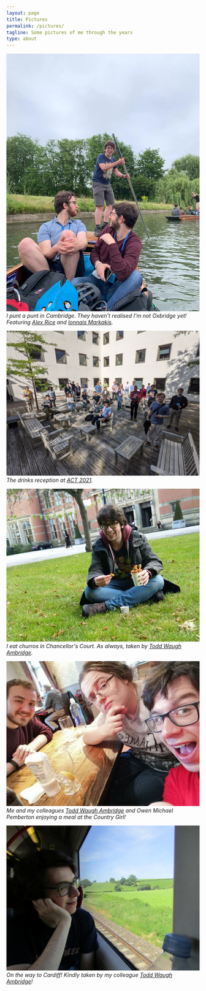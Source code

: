 ```yaml
---
layout: page
title: Pictures
permalink: /pictures/
tagline: Some pictures of me through the years
type: about
---
```


![I punt a punt](/images/me/punt.webp)
*I punt a punt in Cambridge. They haven't realised I'm not Oxbridge yet! Featuring [Alex Rice](https://alexarice.github.io/) and [Ionnais Markakis](https://www.cst.cam.ac.uk/people/im496).*

![ACT 2021](/images/me/act2021.webp)
*The drinks reception at [ACT 2021](https://www.cl.cam.ac.uk/events/act2021/).*

![Eating churros](/images/me/churros.jpg)
*I eat churros in Chancellor's Court. As always, taken by [Todd Waugh Ambridge](http://www.cs.bham.ac.uk/~txw467).*

![The Country Girl](/images/me/countrygirl.jpg)
*Me and my colleagues [Todd Waugh Ambridge](http://www.cs.bham.ac.uk/~txw467) and Owen Michael Pemberton enjoying a meal at the Country Girl!*

![On the train to Cardiff](/images/me/train.jpg)
*On the way to Cardiff! Kindly taken by my colleague [Todd Waugh Ambridge](http://www.cs.bham.ac.uk/~txw467)!*
